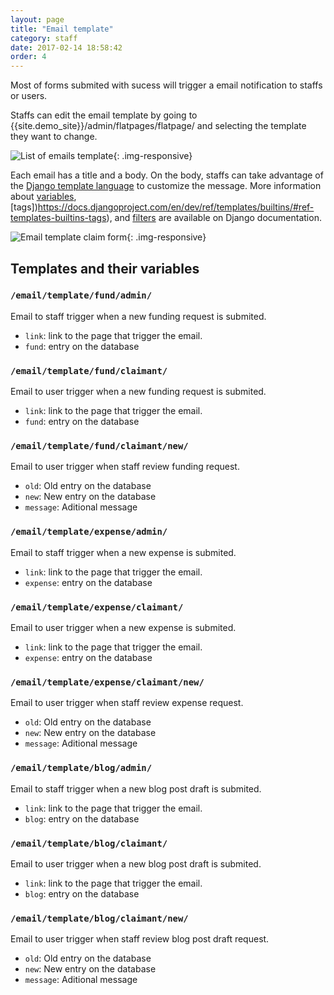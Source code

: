 ```yaml
---
layout: page
title: "Email template"
category: staff
date: 2017-02-14 18:58:42
order: 4
---
```

Most of forms submited with sucess will trigger
a email notification to staffs or users.

Staffs can edit the email template
by going to {{site.demo_site}}/admin/flatpages/flatpage/
and selecting the template they want to change.

![List of emails template]({{site.baseurl}}/img/flatpages.png){: .img-responsive}

Each email has a title and a body.
On the body, staffs can take advantage of the [Django template language](https://docs.djangoproject.com/en/dev/topics/templates/#the-django-template-language)
to customize the message.
More information about
[variables](https://docs.djangoproject.com/en/dev/topics/templates/#variables),
[tags])https://docs.djangoproject.com/en/dev/ref/templates/builtins/#ref-templates-builtins-tags), and
[filters](https://docs.djangoproject.com/en/dev/ref/templates/builtins/#ref-templates-builtins-filters)
are available on Django documentation.

![Email template claim form]({{site.baseurl}}/img/flatpages-edit.png){: .img-responsive}

## Templates and their variables

### `/email/template/fund/admin/`

Email to staff trigger when a new funding request is submited.

- `link`: link to the page that trigger the email.
- `fund`: entry on the database

### `/email/template/fund/claimant/`

Email to user trigger when a new funding request is submited.

- `link`: link to the page that trigger the email.
- `fund`: entry on the database

### `/email/template/fund/claimant/new/`

Email to user trigger when staff review funding request.

- `old`: Old entry on the database
- `new`: New entry on the database
- `message`: Aditional message

### `/email/template/expense/admin/`

Email to staff trigger when a new expense is submited.

- `link`: link to the page that trigger the email.
- `expense`: entry on the database

### `/email/template/expense/claimant/`

Email to user trigger when a new expense is submited.

- `link`: link to the page that trigger the email.
- `expense`: entry on the database

### `/email/template/expense/claimant/new/`

Email to user trigger when staff review expense request.

- `old`: Old entry on the database
- `new`: New entry on the database
- `message`: Aditional message

### `/email/template/blog/admin/`

Email to staff trigger when a new blog post draft is submited.

- `link`: link to the page that trigger the email.
- `blog`: entry on the database

### `/email/template/blog/claimant/`

Email to user trigger when a new blog post draft is submited.

- `link`: link to the page that trigger the email.
- `blog`: entry on the database

### `/email/template/blog/claimant/new/`

Email to user trigger when staff review blog post draft request.

- `old`: Old entry on the database
- `new`: New entry on the database
- `message`: Aditional message
